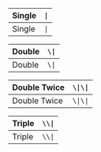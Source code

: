 | Single | `\|` |
|--|--|
| Single | `\|` |


| Double | `\\|` |
|--|--|
| Double | `\\|` |


| Double Twice | `\\|\\|` |
|--|--|
| Double Twice | `\\|\\|` |


| Triple | `\\\|` |
|--|--|
| Triple | `\\\|` |

